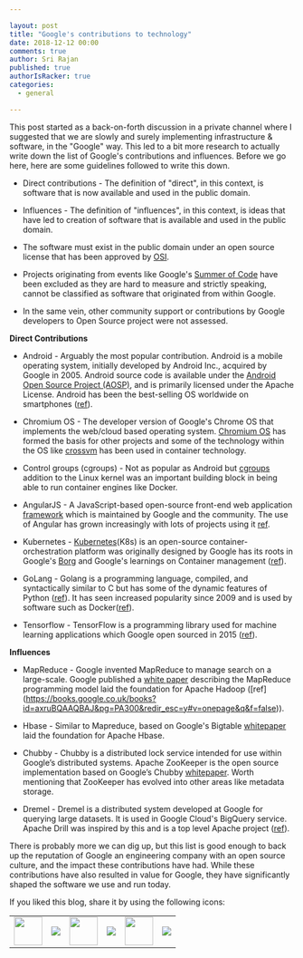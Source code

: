 ```yaml
---

layout: post
title: "Google's contributions to technology"
date: 2018-12-12 00:00
comments: true
author: Sri Rajan
published: true
authorIsRacker: true
categories:
  - general

---
```


This post started as a back-on-forth discussion in a private channel where I suggested that we are slowly and surely implementing infrastructure & software, in the "Google" way. This led to a bit more research to actually write down the list of Google's contributions and influences.  Before we go here, here are some guidelines followed to write this down.

 - Direct contributions - The definition of "direct", in this context, is software that is now available and used in the public domain.

 - Influences - The definition of "influences", in this context, is ideas that have led to creation of software that is available and used in the public domain. 

 - The software must exist in the public domain under an open source license that has been approved by [OSI](https://opensource.org/).

 - Projects originating from events like Google's [Summer of Code](https://summerofcode.withgoogle.com/archive/) have been excluded as they are hard to measure and strictly speaking, cannot be classified as software that originated from within Google. 
 
 - In the same vein, other community support or contributions by Google developers to Open Source project were not assessed. 


**Direct Contributions**

 - Android - Arguably the most popular contribution. Android is a mobile operating system, initially developed by Android Inc., acquired by Google in 2005. Android source code is available under the [Android Open Source Project (AOSP)](https://source.android.com/), and is primarily licensed under the Apache License. Android has been the best-selling OS worldwide on smartphones ([ref](https://www.statista.com/statistics/266210/number-of-available-applications-in-the-google-play-store/)).

 - Chromium OS - The developer version of Google's Chrome OS that implements the web/cloud based operating system. [Chromium OS](https://www.chromium.org/chromium-os) has formed the basis for other projects and some of the technology within the OS like [crossvm](https://chromium.googlesource.com/chromiumos/platform/crosvm/) has been used in container technology.

 - Control groups (cgroups) - Not as popular as Android but [cgroups](https://en.wikipedia.org/wiki/Cgroups) addition to the Linux kernel was an important building block in being able to run container engines like Docker.

 - AngularJS - A JavaScript-based open-source front-end web application [framework](https://github.com/angular/angular) which is maintained by Google and the community. The use of Angular has grown increasingly with lots of projects using it [ref](https://www.madewithangular.com/).

- Kubernetes - [Kubernetes](https://kubernetes.io/)(K8s) is an open-source container-orchestration platform was originally designed by Google has its roots in Google's [Borg](https://ai.google/research/pubs/pub43438) and Google's learnings on Container management ([ref](https://queue.acm.org/detail.cfm?id=2898444)). 

- GoLang - Golang is a programming language, compiled, and syntactically similar to C but has some of the dynamic features of Python ([ref](https://techcrunch.com/2009/11/10/google-go-language/)). It has seen increased popularity since 2009 and is used by software such as Docker([ref](https://www.slideshare.net/jpetazzo/docker-and-go-why-did-we-decide-to-write-docker-in-go)).

- Tensorflow - TensorFlow is a programming library used for machine learning applications which Google open sourced in 2015 ([ref](https://www.wired.com/2015/11/google-open-sources-its-artificial-intelligence-engine/)).

**Influences**
 
 - MapReduce - Google invented MapReduce to manage search on a large-scale. 
Google published a [white paper](http://static.googleusercontent.com/media/research.google.com/en/us/archive/mapreduce-osdi04.pdf) describing the MapReduce programming model laid the foundation for Apache Hadoop ([ref] (https://books.google.co.uk/books?id=axruBQAAQBAJ&pg=PA300&redir_esc=y#v=onepage&q&f=false)).

- Hbase - Similar to Mapreduce, based on Google's Bigtable [whitepaper](http://static.googleusercontent.com/media/research.google.com/en/us/archive/bigtable-osdi06.pdf) laid the foundation for Apache Hbase.

- Chubby - Chubby is a distributed lock service intended for use within Google’s distributed systems. Apache ZooKeeper is the open source implementation based on Google’s Chubby [whitepaper](http://static.googleusercontent.com/media/research.google.com/en/us/archive/chubby-osdi06.pdf). Worth mentioning that ZooKeeper has evolved into other areas like metadata storage.

- Dremel - Dremel is a distributed system developed at Google for querying large datasets. It is used in Google Cloud's BigQuery service. Apache Drill was inspired by this and is a top level Apache project ([ref](https://drill.apache.org/docs/architecture-introduction/)).

 
There is probably more we can dig up, but this list is good enough to back up the reputation of Google an engineering company with an open source culture, and the impact these contributions have had. While these contributions have also resulted in value for Google, they have significantly shaped the software we use and run today. 


<table>
  <tr>If you liked this blog, share it by using the following icons:</tr>
  <tr>
   <td>
       <img src="{% asset_path line-tile.png %}" width=50 >
    </td>
    <td>
      <a href="https://twitter.com/home?status=https%3A//developer.rackspace.com/blog/google-contributions-to-technology/">
        <img src="{% asset_path shareT.png %}">
      </a>
    </td>
    <td>
       <img src="{% asset_path line-tile.png %}" width=50 >
    </td>
    <td>
      <a href="https://www.facebook.com/sharer/sharer.php?u=https%3A//developer.rackspace.com/blog/google-contributions-to-technology/">
        <img src="{% asset_path shareFB.png %}">
      </a>
    </td>
    <td>
       <img src="{% asset_path line-tile.png %}" width=50 >
    </td>
    <td>
      <a href="https://www.linkedin.com/shareArticle?mini=true&url=https%3A//developer.rackspace.com/blog/google-contributions-to-technology&summary=&source=">
        <img src="{% asset_path shareL.png %}">
      </a>
    </td>
  </tr>
</table>


</br>
